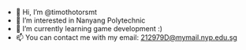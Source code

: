 - 👋 Hi, I’m @timothotorsmt
- 👀 I’m interested in Nanyang Polytechnic 
- 🌱 I’m currently learning game development :)
- 📫 You can contact me with my email: 212979D@mymail.nyp.edu.sg

<!---
timothotorsmt/timothotorsmt is a ✨ special ✨ repository because its `README.md` (this file) appears on your GitHub profile.
You can click the Preview link to take a look at your changes.
--->
